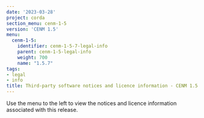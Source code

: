 ```yaml
---
date: '2023-03-28'
project: corda
section_menu: cenm-1-5
version: 'CENM 1.5'
menu:
  cenm-1-5:
    identifier: cenm-1-5-7-legal-info
    parent: cenm-1-5-legal-info
    weight: 700
    name: "1.5.7"
tags:
- legal
- info
title: Third-party software notices and licence information - CENM 1.5.7
---
```


Use the menu to the left to view the notices and licence information associated with this release.